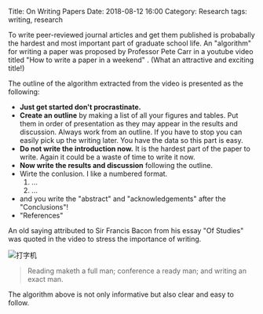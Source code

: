 Title: On Writing Papers
Date: 2018-08-12 16:00
Category: Research
tags: writing, research

To write peer-reviewed journal articles and get them published is probabally the hardest and most important part of graduate school life. An "algorithm" for writing a paper was proposed by Professor Pete Carr in a youtube video titled "How to write a paper in a weekend" [<i class="fa fa-youtube" aria-hidden="true"></i>](https://www.youtube.com/watch?v=UY7sVKJPTMA).  (What an attractive and exciting title!)

The outline of the algorithm extracted from the video is presented as the following:

- **Just get started don't procrastinate.**
- **Create an outline** by making a list of all your figures and tables. Put them in order of presentation as they may appear in the results and discussion. Always work from an outline. If you have to stop you can easily pick up the writing later. You have the data so this part is easy.
- **Do not write the introduction now.** It is the hardest part of the paper to write. Again it could be a waste of time to write it now.
- **Now write the results and discussion** following the outline.
- Wirte the conlusion. I like a numbered format.
    1. ...
    2. ...
- and you write the "abstract" and "acknowledgements" after the "Conclusions"!
- "References"

An old saying attributed to Sir Francis Bacon from his essay "Of Studies" was quoted in the video to stress the importance of writing.

![打字机]({filename}/images/francis_bacon.jpg)

> Reading maketh a full man; conference a ready man; and writing an exact man.

The algorithm above is not only informative but also clear and easy to follow.